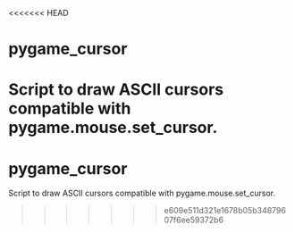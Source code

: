 <<<<<<< HEAD
# pygame_cursor
Script to draw ASCII cursors compatible with pygame.mouse.set_cursor.
=======
# pygame_cursor
Script to draw ASCII cursors compatible with pygame.mouse.set_cursor.
>>>>>>> e609e511d321e1678b05b34879607f6ee59372b6
